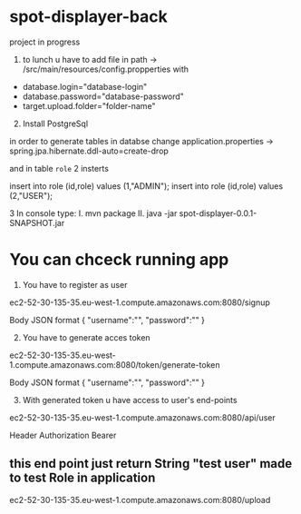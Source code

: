 # spot-displayer-back

project in progress

1. to lunch u have to add file in path -> /src/main/resources/config.propperties with 

- database.login="database-login"
- database.password="database-password"
- target.upload.folder="folder-name"

2. Install PostgreSql

in order to generate tables in databse change application.properties -> spring.jpa.hibernate.ddl-auto=create-drop

and in table `role` 2 insterts

insert into role (id,role) values (1,"ADMIN");
insert into role (id,role) values (2,"USER");
 
3 In console type:
I. mvn package 
II. java -jar spot-displayer-0.0.1-SNAPSHOT.jar 

# You can chceck running app

1. You have to register as user

ec2-52-30-135-35.eu-west-1.compute.amazonaws.com:8080/signup

Body
JSON format
{
	"username":"<userName>",
	"password":"<password>"
}

2. You have to generate acces token

ec2-52-30-135-35.eu-west-1.compute.amazonaws.com:8080/token/generate-token

Body
JSON format
{
	"username":"<userName>",
	"password":"<password>"
}
 
3. With generated token u have access to user's end-points

ec2-52-30-135-35.eu-west-1.compute.amazonaws.com:8080/api/user

Header
Authorization Bearer <generated-token>

## this end point just return String "test user" made to test Role in application


ec2-52-30-135-35.eu-west-1.compute.amazonaws.com:8080/upload

